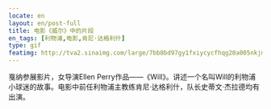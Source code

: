 ```yaml
---
locate: en
layout: en/post-full
title: 电影《威尔》中的片段
en_tags: [利物浦,电影,肯尼·达格利什]
type: gif
featimg: http://tva2.sinaimg.com/large/7bb8bd97gy1fxiycycfhqg20a005nkjm.gif
---
```


戛纳参展影片，女导演Ellen Perry作品——《Will》。讲述一个名叫Will的利物浦小球迷的故事。电影中前任利物浦主教练肯尼·达格利什，队长史蒂文·杰拉德均有出演。